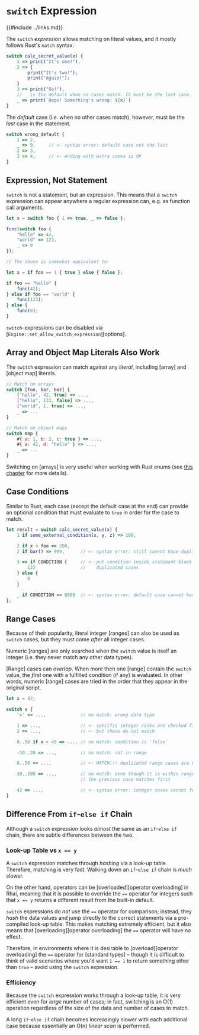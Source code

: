 `switch` Expression
===================

{{#include ../links.md}}

The `switch` _expression_ allows matching on literal values, and it mostly follows Rust's `match` syntax.

```js
switch calc_secret_value(x) {
    1 => print("It's one!"),
    2 => {
        print("It's two!");
        print("Again!");
    }
    3 => print("Go!"),
    // _ is the default when no cases match. It must be the last case.
    _ => print(`Oops! Something's wrong: ${x}`)
}
```

The _default_ case (i.e. when no other cases match), however, must be the _last_ case in the statement.

```js
switch wrong_default {
    1 => 2,
    _ => 9,     // <- syntax error: default case not the last
    2 => 3,
    3 => 4,     // <- ending with extra comma is OK
}
```


Expression, Not Statement
------------------------

`switch` is not a statement, but an expression. This means that a `switch` expression can
appear anywhere a regular expression can, e.g. as function call arguments.

```js
let x = switch foo { 1 => true, _ => false };

func(switch foo {
    "hello" => 42,
    "world" => 123,
    _ => 0
});

// The above is somewhat equivalent to:

let x = if foo == 1 { true } else { false };

if foo == "hello" {
    func(42);
} else if foo == "world" {
    func(123);
} else {
    func(0);
}
```

`switch`-expressions can be disabled via [`Engine::set_allow_switch_expression`][options].


Array and Object Map Literals Also Work
--------------------------------------

The `switch` expression can match against any _literal_, including [array] and [object map] literals.

```js
// Match on arrays
switch [foo, bar, baz] {
    ["hello", 42, true] => ...,
    ["hello", 123, false] => ...,
    ["world", 1, true] => ...,
    _ => ...
}

// Match on object maps
switch map {
    #{ a: 1, b: 2, c: true } => ...,
    #{ a: 42, d: "hello" } => ...,
    _ => ...
}
```

Switching on [arrays] is very useful when working with Rust enums
(see [this chapter]({{rootUrl}}/patterns/enums.md) for more details).


Case Conditions
---------------

Similar to Rust, each case (except the default case at the end) can provide an optional condition
that must evaluate to `true` in order for the case to match.

```js
let result = switch calc_secret_value(x) {
    1 if some_external_condition(x, y, z) => 100,

    2 if x < foo => 200,
    2 if bar() => 999,      // <- syntax error: still cannot have duplicated cases

    3 => if CONDITION {     // <- put condition inside statement block for
        123                 //    duplicated cases
    } else {
        0
    }

    _ if CONDITION => 8888  // <- syntax error: default case cannot have condition
};
```


Range Cases
-----------

Because of their popularity, literal integer [ranges] can also be used as `switch` cases,
but they must come _after_ all integer cases.

Numeric [ranges] are only searched when the `switch` value is itself an integer (i.e. they never
match any other data types).

[Range] cases can _overlap_. When more then one [range] contain the `switch` value, the _first_ one
with a fulfilled condition (if any) is evaluated.  In other words, numeric [range] cases are tried
in the order that they appear in the original script.

```js
let x = 42;

switch x {
    'x' => ...,             // no match: wrong data type

    1 => ...,               // <- specific integer cases are checked first
    2 => ...,               // <- but these do not match

    0..50 if x > 45 => ..., // no match: condition is 'false'

    -10..20 => ...,         // no match: not in range

    0..50 => ...,           // <- MATCH!!! duplicated range cases are OK

    30..100 => ...,         // no match: even though it is within range,
                            // the previous case matches first

    42 => ...,              // <- syntax error: integer cases cannot follow range cases
}
```


Difference From `if`-`else if` Chain
-----------------------------------

Although a `switch` expression looks _almost_ the same as an `if`-`else if` chain,
there are subtle differences between the two.

### Look-up Table vs `x == y`

A `switch` expression matches through _hashing_ via a look-up table.
Therefore, matching is very fast.  Walking down an `if`-`else if` chain
is _much_ slower.

On the other hand, operators can be [overloaded][operator overloading] in Rhai,
meaning that it is possible to override the `==` operator for integers such
that `x == y` returns a different result from the built-in default.

`switch` expressions do _not_ use the `==` operator for comparison;
instead, they _hash_ the data values and jump directly to the correct
statements via a pre-compiled look-up table.  This makes matching extremely
efficient, but it also means that [overloading][operator overloading]
the `==` operator will have no effect.

Therefore, in environments where it is desirable to [overload][operator overloading]
the `==` operator for [standard types] &ndash; though it is difficult to think of valid scenarios
where you'd want `1 == 1` to return something other than `true` &ndash;
avoid using the `switch` expression.

### Efficiency

Because the `switch` expression works through a look-up table, it is very efficient
even for _large_ number of cases; in fact, switching is an O(1) operation regardless
of the size of the data and number of cases to match.

A long `if`-`else if` chain becomes increasingly slower with each additional case
because essentially an O(n) _linear scan_ is performed.
